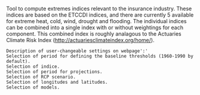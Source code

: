 Tool to compute extremes indices relevant to the insurance industry. These indices are based on the ETCCDI indices, and there are currently 5 available for extreme heat, cold, wind, drought and flooding. The individual indices can be combined into a single index with or without weightings for each component. This combined index is roughly analagous to the Actuaries Climate Risk Index (http://actuariesclimateindex.org/home/).


    Description of user-changeable settings on webpage':'
    Selection of period for defining the baseline thresholds (1960-1990 by default).
    Selection of indice.
    Selection of period for projections.
    Selection of RCP scenario.
    Selection of longitudes and latitudes.
    Selection of models.